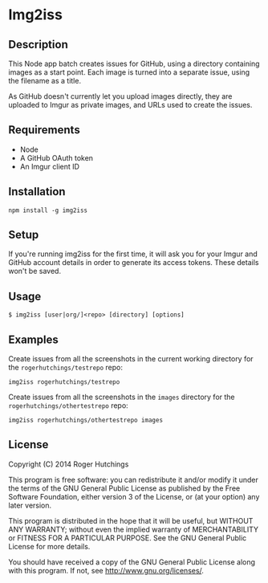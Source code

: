 # Img2iss

## Description

This Node app batch creates issues for GitHub, using a directory containing images as a start point. Each image is turned into a separate issue, using the filename as a title.

As GitHub doesn't currently let you upload images directly, they are uploaded to Imgur as private images, and URLs used to create the issues.

## Requirements

* Node
* A GitHub OAuth token
* An Imgur client ID

## Installation

```
npm install -g img2iss
```

## Setup

If you're running img2iss for the first time, it will ask you for your Imgur and GitHub account details in order to generate its access tokens. These details won't be saved.

## Usage

```
$ img2iss [user|org/]<repo> [directory] [options]
```

## Examples

Create issues from all the screenshots in the current working directory for the `rogerhutchings/testrepo` repo:

```
img2iss rogerhutchings/testrepo
```

Create issues from all the screenshots in the `images` directory for the `rogerhutchings/othertestrepo` repo:

```
img2iss rogerhutchings/othertestrepo images
```

## License

Copyright (C) 2014 Roger Hutchings

This program is free software: you can redistribute it and/or modify
it under the terms of the GNU General Public License as published by
the Free Software Foundation, either version 3 of the License, or
(at your option) any later version.

This program is distributed in the hope that it will be useful,
but WITHOUT ANY WARRANTY; without even the implied warranty of
MERCHANTABILITY or FITNESS FOR A PARTICULAR PURPOSE.  See the
GNU General Public License for more details.

You should have received a copy of the GNU General Public License
along with this program.  If not, see <http://www.gnu.org/licenses/>.
